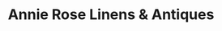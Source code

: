 ---
title: "Annie Rose Linens & Antiques"
url: /washington/annie-rose-linens-und-antiques/
shop: Antiquitäten
---